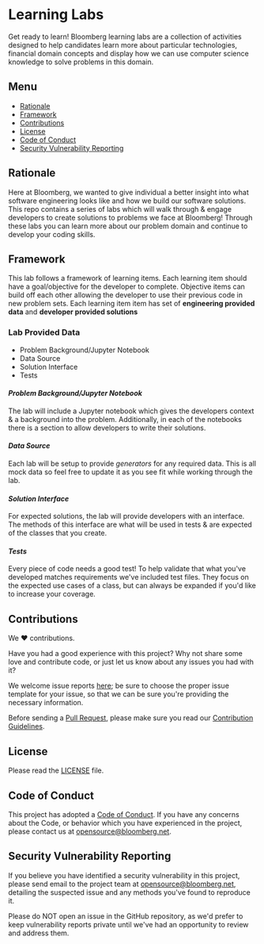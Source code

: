 # Learning Labs
Get ready to learn! Bloomberg learning labs are a collection of activities designed to help candidates learn more about particular technologies, financial domain concepts and display how we can use computer science knowledge to solve problems in this domain.

## Menu

- [Rationale](#rationale)
- [Framework](#Framework)
- [Contributions](#contributions)
- [License](#license)
- [Code of Conduct](#code-of-conduct)
- [Security Vulnerability Reporting](#security-vulnerability-reporting)

## Rationale

Here at Bloomberg, we wanted to give individual a better insight into what software engineering looks like and how we build our software solutions. This repo contains a series of labs which will walk through & engage developers to create solutions to problems we face at Bloomberg! Through these labs you can learn more about our problem domain and continue to develop your coding skills.

## Framework

This lab follows a framework of learning items. Each learning item should have a goal/objective for the developer to complete. Objective items can build off each other allowing the developer to use their previous code in new problem sets. Each learning item item has set of **engineering provided data** and **developer provided solutions**

### Lab Provided Data

- Problem Background/Jupyter Notebook
- Data Source
- Solution Interface
- Tests

#### *Problem Background/Jupyter Notebook*

The lab will include a Jupyter notebook which gives the developers context & a background into the problem. Additionally, in each of the notebooks there is a section to allow developers to write their solutions. 

#### *Data Source*

Each lab will be setup to provide *generators* for any required data. This is all mock data so feel free to update it as you see fit while working through the lab.

#### *Solution Interface*

For expected solutions, the lab will provide developers with an interface. The methods of this interface are what will be used in tests & are expected of the classes that you create.

#### *Tests*

Every piece of code needs a good test! To help validate that what you've developed matches requirements we've included test files. They focus on the expected use cases of a class, but can always be expanded if you'd like to increase your coverage. 

## Contributions

We :heart: contributions.

Have you had a good experience with this project? Why not share some love and contribute code, or just let us know about any issues you had with it?

We welcome issue reports [here](../../issues); be sure to choose the proper issue template for your issue, so that we can be sure you're providing the necessary information.

Before sending a [Pull Request](../../pulls), please make sure you read our
[Contribution Guidelines](https://github.com/bloomberg/.github/blob/master/CONTRIBUTING.md).

## License

Please read the [LICENSE](LICENSE) file.

## Code of Conduct

This project has adopted a [Code of Conduct](https://github.com/bloomberg/.github/blob/master/CODE_OF_CONDUCT.md).
If you have any concerns about the Code, or behavior which you have experienced in the project, please
contact us at opensource@bloomberg.net.

## Security Vulnerability Reporting

If you believe you have identified a security vulnerability in this project, please send email to the project
team at opensource@bloomberg.net, detailing the suspected issue and any methods you've found to reproduce it.

Please do NOT open an issue in the GitHub repository, as we'd prefer to keep vulnerability reports private until
we've had an opportunity to review and address them.
